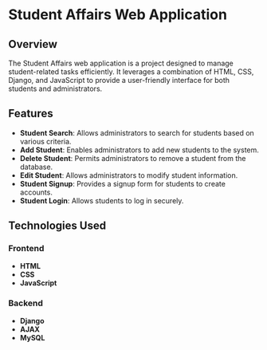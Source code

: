 # Student Affairs Web Application

## Overview

The Student Affairs web application is a project designed to manage student-related tasks efficiently. It leverages a combination of HTML, CSS, Django, and JavaScript to provide a user-friendly interface for both students and administrators.

## Features

- **Student Search**: Allows administrators to search for students based on various criteria.
- **Add Student**: Enables administrators to add new students to the system.
- **Delete Student**: Permits administrators to remove a student from the database.
- **Edit Student**: Allows administrators to modify student information.
- **Student Signup**: Provides a signup form for students to create accounts.
- **Student Login**: Allows students to log in securely.

## Technologies Used

### Frontend

- **HTML**
- **CSS**
- **JavaScript**

### Backend

- **Django**
- **AJAX**
- **MySQL**
